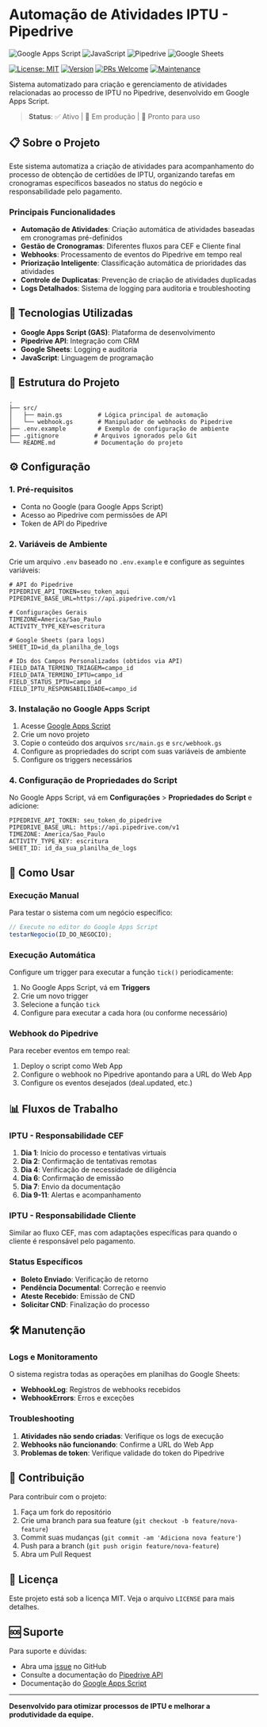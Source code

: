 # Automação de Atividades IPTU - Pipedrive

![Google Apps Script](https://img.shields.io/badge/Google%20Apps%20Script-4285F4?style=for-the-badge&logo=google&logoColor=white)
![JavaScript](https://img.shields.io/badge/JavaScript-F7DF1E?style=for-the-badge&logo=javascript&logoColor=black)
![Pipedrive](https://img.shields.io/badge/Pipedrive-00A86B?style=for-the-badge&logo=pipedrive&logoColor=white)
![Google Sheets](https://img.shields.io/badge/Google%20Sheets-34A853?style=for-the-badge&logo=google-sheets&logoColor=white)

[![License: MIT](https://img.shields.io/badge/License-MIT-yellow.svg?style=flat-square)](https://opensource.org/licenses/MIT)
[![Version](https://img.shields.io/badge/version-1.0.0-blue.svg?style=flat-square)](https://github.com/mcemy/Atividades-de-IPTU)
[![PRs Welcome](https://img.shields.io/badge/PRs-welcome-brightgreen.svg?style=flat-square)](http://makeapullrequest.com)
[![Maintenance](https://img.shields.io/badge/Maintained%3F-yes-green.svg?style=flat-square)](https://github.com/mcemy/Atividades-de-IPTU/graphs/commit-activity)

Sistema automatizado para criação e gerenciamento de atividades relacionadas ao processo de IPTU no Pipedrive, desenvolvido em Google Apps Script.

> **Status**: ✅ Ativo | 🔄 Em produção | 🚀 Pronto para uso

## 📋 Sobre o Projeto

Este sistema automatiza a criação de atividades para acompanhamento do processo de obtenção de certidões de IPTU, organizando tarefas em cronogramas específicos baseados no status do negócio e responsabilidade pelo pagamento.

### Principais Funcionalidades

- **Automação de Atividades**: Criação automática de atividades baseadas em cronogramas pré-definidos
- **Gestão de Cronogramas**: Diferentes fluxos para CEF e Cliente final
- **Webhooks**: Processamento de eventos do Pipedrive em tempo real
- **Priorização Inteligente**: Classificação automática de prioridades das atividades
- **Controle de Duplicatas**: Prevenção de criação de atividades duplicadas
- **Logs Detalhados**: Sistema de logging para auditoria e troubleshooting

## 🚀 Tecnologias Utilizadas

- **Google Apps Script (GAS)**: Plataforma de desenvolvimento
- **Pipedrive API**: Integração com CRM
- **Google Sheets**: Logging e auditoria
- **JavaScript**: Linguagem de programação

## 📁 Estrutura do Projeto

```
.
├── src/
│   ├── main.gs          # Lógica principal de automação
│   └── webhook.gs       # Manipulador de webhooks do Pipedrive
├── .env.example         # Exemplo de configuração de ambiente
├── .gitignore          # Arquivos ignorados pelo Git
└── README.md           # Documentação do projeto
```

## ⚙️ Configuração

### 1. Pré-requisitos

- Conta no Google (para Google Apps Script)
- Acesso ao Pipedrive com permissões de API
- Token de API do Pipedrive

### 2. Variáveis de Ambiente

Crie um arquivo `.env` baseado no `.env.example` e configure as seguintes variáveis:

```env
# API do Pipedrive
PIPEDRIVE_API_TOKEN=seu_token_aqui
PIPEDRIVE_BASE_URL=https://api.pipedrive.com/v1

# Configurações Gerais
TIMEZONE=America/Sao_Paulo
ACTIVITY_TYPE_KEY=escritura

# Google Sheets (para logs)
SHEET_ID=id_da_planilha_de_logs

# IDs dos Campos Personalizados (obtidos via API)
FIELD_DATA_TERMINO_TRIAGEM=campo_id
FIELD_DATA_TERMINO_IPTU=campo_id
FIELD_STATUS_IPTU=campo_id
FIELD_IPTU_RESPONSABILIDADE=campo_id
```

### 3. Instalação no Google Apps Script

1. Acesse [Google Apps Script](https://script.google.com/)
2. Crie um novo projeto
3. Copie o conteúdo dos arquivos `src/main.gs` e `src/webhook.gs`
4. Configure as propriedades do script com suas variáveis de ambiente
5. Configure os triggers necessários

### 4. Configuração de Propriedades do Script

No Google Apps Script, vá em **Configurações** > **Propriedades do Script** e adicione:

```
PIPEDRIVE_API_TOKEN: seu_token_do_pipedrive
PIPEDRIVE_BASE_URL: https://api.pipedrive.com/v1
TIMEZONE: America/Sao_Paulo
ACTIVITY_TYPE_KEY: escritura
SHEET_ID: id_da_sua_planilha_de_logs
```

## 🔧 Como Usar

### Execução Manual

Para testar o sistema com um negócio específico:

```javascript
// Execute no editor do Google Apps Script
testarNegocio(ID_DO_NEGOCIO);
```

### Execução Automática

Configure um trigger para executar a função `tick()` periodicamente:

1. No Google Apps Script, vá em **Triggers**
2. Crie um novo trigger
3. Selecione a função `tick`
4. Configure para executar a cada hora (ou conforme necessário)

### Webhook do Pipedrive

Para receber eventos em tempo real:

1. Deploy o script como Web App
2. Configure o webhook no Pipedrive apontando para a URL do Web App
3. Configure os eventos desejados (deal.updated, etc.)

## 📊 Fluxos de Trabalho

### IPTU - Responsabilidade CEF

1. **Dia 1**: Início do processo e tentativas virtuais
2. **Dia 2**: Confirmação de tentativas remotas
3. **Dia 4**: Verificação de necessidade de diligência
4. **Dia 6**: Confirmação de emissão
5. **Dia 7**: Envio da documentação
6. **Dia 9-11**: Alertas e acompanhamento

### IPTU - Responsabilidade Cliente

Similar ao fluxo CEF, mas com adaptações específicas para quando o cliente é responsável pelo pagamento.

### Status Específicos

- **Boleto Enviado**: Verificação de retorno
- **Pendência Documental**: Correção e reenvio
- **Ateste Recebido**: Emissão de CND
- **Solicitar CND**: Finalização do processo

## 🛠️ Manutenção

### Logs e Monitoramento

O sistema registra todas as operações em planilhas do Google Sheets:

- **WebhookLog**: Registros de webhooks recebidos
- **WebhookErrors**: Erros e exceções

### Troubleshooting

1. **Atividades não sendo criadas**: Verifique os logs de execução
2. **Webhooks não funcionando**: Confirme a URL do Web App
3. **Problemas de token**: Verifique validade do token do Pipedrive

## 🤝 Contribuição

Para contribuir com o projeto:

1. Faça um fork do repositório
2. Crie uma branch para sua feature (`git checkout -b feature/nova-feature`)
3. Commit suas mudanças (`git commit -am 'Adiciona nova feature'`)
4. Push para a branch (`git push origin feature/nova-feature`)
5. Abra um Pull Request

## 📝 Licença

Este projeto está sob a licença MIT. Veja o arquivo `LICENSE` para mais detalhes.

## 🆘 Suporte

Para suporte e dúvidas:

- Abra uma [issue](https://github.com/mcemy/Atividades-de-IPTU/issues) no GitHub
- Consulte a documentação do [Pipedrive API](https://developers.pipedrive.com/docs/api/v1)
- Documentação do [Google Apps Script](https://developers.google.com/apps-script)

---

**Desenvolvido para otimizar processos de IPTU e melhorar a produtividade da equipe.**